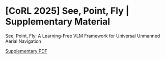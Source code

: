 # [CoRL 2025] See, Point, Fly | Supplementary Material
See, Point, Fly: A Learning-Free VLM Framework for Universal Unmanned Aerial Navigation

[Supplementary PDF](spf_supplementary.pdf)
